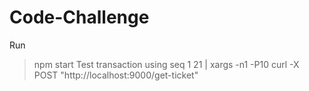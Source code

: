 # Code-Challenge
Run
> npm start
Test transaction using
> seq 1 21 | xargs -n1 -P10 curl -X POST "http://localhost:9000/get-ticket"
